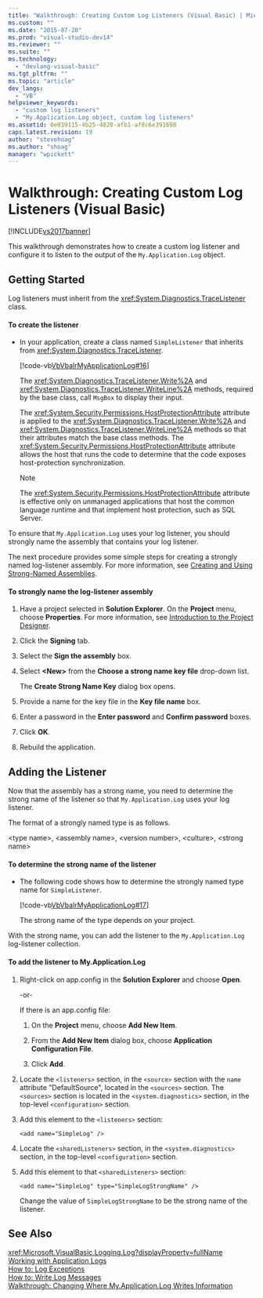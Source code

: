 ```yaml
---
title: "Walkthrough: Creating Custom Log Listeners (Visual Basic) | Microsoft Docs"
ms.custom: ""
ms.date: "2015-07-20"
ms.prod: "visual-studio-dev14"
ms.reviewer: ""
ms.suite: ""
ms.technology: 
  - "devlang-visual-basic"
ms.tgt_pltfrm: ""
ms.topic: "article"
dev_langs: 
  - "VB"
helpviewer_keywords: 
  - "custom log listeners"
  - "My.Application.Log object, custom log listeners"
ms.assetid: 0e019115-4b25-4820-afb1-af8c6e391698
caps.latest.revision: 19
author: "stevehoag"
ms.author: "shoag"
manager: "wpickett"
---
```

# Walkthrough: Creating Custom Log Listeners (Visual Basic)
[!INCLUDE[vs2017banner](../../../../visual-basic/includes/vs2017banner.md)]

This walkthrough demonstrates how to create a custom log listener and configure it to listen to the output of the `My.Application.Log` object.  
  
## Getting Started  
 Log listeners must inherit from the <xref:System.Diagnostics.TraceListener> class.  
  
#### To create the listener  
  
-   In your application, create a class named `SimpleListener` that inherits from <xref:System.Diagnostics.TraceListener>.  
  
     [!code-vb[VbVbalrMyApplicationLog#16](../../../../visual-basic/developing-apps/programming/log-info/codesnippet/visualbasic/VbVbalrMyApplicationLog/Form1.vb#16)]  
  
     The <xref:System.Diagnostics.TraceListener.Write%2A> and <xref:System.Diagnostics.TraceListener.WriteLine%2A> methods, required by the base class, call `MsgBox` to display their input.  
  
     The <xref:System.Security.Permissions.HostProtectionAttribute> attribute is applied to the <xref:System.Diagnostics.TraceListener.Write%2A> and <xref:System.Diagnostics.TraceListener.WriteLine%2A> methods so that their attributes match the base class methods. The <xref:System.Security.Permissions.HostProtectionAttribute> attribute allows the host that runs the code to determine that the code exposes host-protection synchronization.  
  
    > [!NOTE]
    >  The <xref:System.Security.Permissions.HostProtectionAttribute> attribute is effective only on unmanaged applications that host the common language runtime and that implement host protection, such as SQL Server.  
  
 To ensure that `My.Application.Log` uses your log listener, you should strongly name the assembly that contains your log listener.  
  
 The next procedure provides some simple steps for creating a strongly named log-listener assembly. For more information, see [Creating and Using Strong-Named Assemblies](../Topic/Creating%20and%20Using%20Strong-Named%20Assemblies.md).  
  
#### To strongly name the log-listener assembly  
  
1.  Have a project selected in **Solution Explorer**. On the **Project** menu, choose **Properties**. For more information, see [Introduction to the Project Designer](http://msdn.microsoft.com/en-us/898dd854-c98d-430c-ba1b-a913ce3c73d7).  
  
2.  Click the **Signing** tab.  
  
3.  Select the **Sign the assembly** box.  
  
4.  Select **\<New>** from the **Choose a strong name key file** drop-down list.  
  
     The **Create Strong Name Key** dialog box opens.  
  
5.  Provide a name for the key file in the **Key file name** box.  
  
6.  Enter a password in the **Enter password** and **Confirm password** boxes.  
  
7.  Click **OK**.  
  
8.  Rebuild the application.  
  
## Adding the Listener  
 Now that the assembly has a strong name, you need to determine the strong name of the listener so that `My.Application.Log` uses your log listener.  
  
 The format of a strongly named type is as follows.  
  
 \<type name>, \<assembly name>, \<version number>, \<culture>, \<strong name>  
  
#### To determine the strong name of the listener  
  
-   The following code shows how to determine the strongly named type name for `SimpleListener`.  
  
     [!code-vb[VbVbalrMyApplicationLog#17](../../../../visual-basic/developing-apps/programming/log-info/codesnippet/visualbasic/VbVbalrMyApplicationLog/Form1.vb#17)]  
  
     The strong name of the type depends on your project.  
  
 With the strong name, you can add the listener to the `My.Application.Log` log-listener collection.  
  
#### To add the listener to My.Application.Log  
  
1.  Right-click on app.config in the **Solution Explorer** and choose **Open**.  
  
     -or-  
  
     If there is an app.config file:  
  
    1.  On the **Project** menu, choose **Add New Item**.  
  
    2.  From the **Add New Item** dialog box, choose **Application Configuration File**.  
  
    3.  Click **Add**.  
  
2.  Locate the `<listeners>` section, in the `<source>` section with the `name` attribute "DefaultSource", located in the `<sources>` section. The `<sources>` section is located in the `<system.diagnostics>` section, in the top-level `<configuration>` section.  
  
3.  Add this element to the `<listeners>` section:  
  
    ```  
    <add name="SimpleLog" />  
    ```  
  
4.  Locate the `<sharedListeners>` section, in the `<system.diagnostics>` section, in the top-level `<configuration>` section.  
  
5.  Add this element to that `<sharedListeners>` section:  
  
    ```  
    <add name="SimpleLog" type="SimpleLogStrongName" />  
    ```  
  
     Change the value of `SimpleLogStrongName` to be the strong name of the listener.  
  
## See Also  
 <xref:Microsoft.VisualBasic.Logging.Log?displayProperty=fullName>   
 [Working with Application Logs](../../../../visual-basic/developing-apps/programming/log-info/working-with-application-logs.md)   
 [How to: Log Exceptions](../../../../visual-basic/developing-apps/programming/log-info/how-to-log-exceptions.md)   
 [How to: Write Log Messages](../../../../visual-basic/developing-apps/programming/log-info/how-to-write-log-messages.md)   
 [Walkthrough: Changing Where My.Application.Log Writes Information](../../../../visual-basic/developing-apps/programming/log-info/walkthrough-changing-where-my-application-log-writes-information.md)
